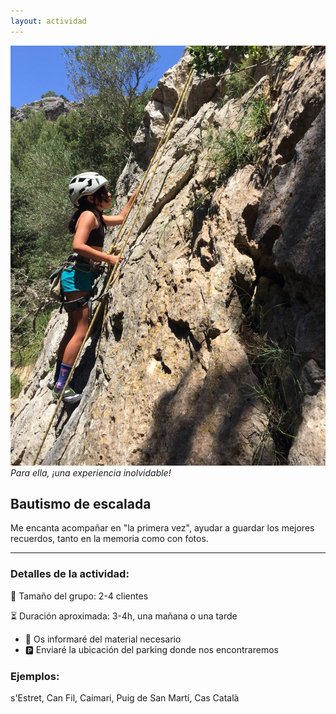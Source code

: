 ```yaml
---
layout: actividad
---
```


![Para ella, una experiencia inolvidable!](./../assets/img/bautismo.jpg)
*Para ella, ¡una experiencia inolvidable!*

## Bautismo de escalada

Me encanta acompañar en "la primera vez", ayudar a guardar los mejores recuerdos, tanto en la memoria como con fotos.



* * *

### Detalles de la actividad:<br>
👥 Tamaño del grupo: 2-4 clientes

⏳ Duración aproximada: 3-4h, una mañana o una tarde

*	🎒 Os informaré del material necesario
*	🅿️ Enviaré la ubicación del parking donde nos encontraremos

### Ejemplos:<br>
s'Estret, Can Fil, Caimari, Puig de San Martí, Cas Català
